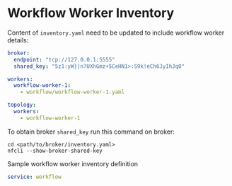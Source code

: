 # Workflow Worker Inventory

Content of `inventory.yaml` need to be updated to include workflow worker details:

``` yaml title="inventory.yaml"
broker: 
  endpoint: "tcp://127.0.0.1:5555" 
  shared_key: "5z1:yW}]n?UXhGmz+5CeHN1>:S9k!eCh6JyIhJqO"

workers:
  workflow-worker-1: 
    - workflow/workflow-worker-1.yaml

topology: 
  workers: 
    - workflow-worker-1
```

To obtain broker `shared_key` run this command on broker:

```
cd <path/to/broker/inventory.yaml>
nfcli --show-broker-shared-key
```

Sample workflow worker inventory definition

``` yaml title="workflowworkflow-worker-1.yaml"
service: workflow
```